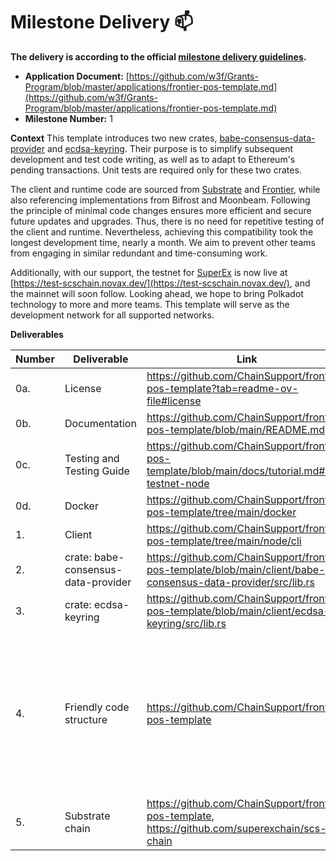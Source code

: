 # Milestone Delivery :mailbox:


**The delivery is according to the official [milestone delivery guidelines](https://github.com/w3f/Grants-Program/blob/master/docs/Support%20Docs/milestone-deliverables-guidelines.md).**  

* **Application Document:** [https://github.com/w3f/Grants-Program/blob/master/applications/frontier-pos-template.md](https://github.com/w3f/Grants-Program/blob/master/applications/frontier-pos-template.md)
* **Milestone Number:** 1

**Context** 
This template introduces two new crates, [babe-consensus-data-provider](https://github.com/ChainSupport/frontier-pos-template/blob/main/client/babe-consensus-data-provider/src/lib.rs) and [ecdsa-keyring](https://github.com/ChainSupport/frontier-pos-template/blob/main/client/ecdsa-keyring/src/lib.rs). Their purpose is to simplify subsequent development and test code writing, as well as to adapt to Ethereum's pending transactions. Unit tests are required only for these two crates.  

The client and runtime code are sourced from [Substrate](https://github.com/paritytech/polkadot-sdk/tree/master/substrate/bin/node) and [Frontier](https://github.com/polkadot-evm/frontier/tree/master/template), while also referencing implementations from Bifrost and Moonbeam. Following the principle of minimal code changes ensures more efficient and secure future updates and upgrades. Thus, there is no need for repetitive testing of the client and runtime. Nevertheless, achieving this compatibility took the longest development time, nearly a month. We aim to prevent other teams from engaging in similar redundant and time-consuming work.

Additionally, with our support, the testnet for [SuperEx](https://www.superex.com/) is now live at [https://test-scschain.novax.dev/](https://test-scschain.novax.dev/), and the mainnet will soon follow. Looking ahead, we hope to bring Polkadot technology to more and more teams. This template will serve as the development network for all supported networks.

**Deliverables**

| Number | Deliverable | Link | Notes |
| ------------- | ------------- | ------------- |------------- |
| 0a. | License| https://github.com/ChainSupport/frontier-pos-template?tab=readme-ov-file#license| |
| 0b. | Documentation| https://github.com/ChainSupport/frontier-pos-template/blob/main/README.md | |
| 0c. | Testing and Testing Guide | https://github.com/ChainSupport/frontier-pos-template/blob/main/docs/tutorial.md#run-testnet-node | |
| 0d. | Docker | https://github.com/ChainSupport/frontier-pos-template/tree/main/docker | | 
| 1. | Client | https://github.com/ChainSupport/frontier-pos-template/tree/main/node/cli | | 
| 2. | crate: babe-consensus-data-provider | https://github.com/ChainSupport/frontier-pos-template/blob/main/client/babe-consensus-data-provider/src/lib.rs | Provide unit tests|
| 3. | crate: ecdsa-keyring | https://github.com/ChainSupport/frontier-pos-template/blob/main/client/ecdsa-keyring/src/lib.rs | Provide unit tests.|
| 4. | Friendly code structure | https://github.com/ChainSupport/frontier-pos-template | Provided two features, `testnet` and `mainnet`, which enable launching the testnet and mainnet.|
| 5. | Substrate chain | https://github.com/ChainSupport/frontier-pos-template, https://github.com/superexchain/scs-chain | |




